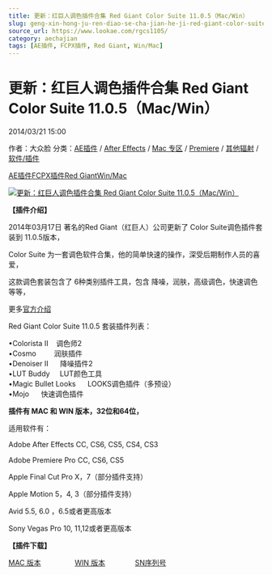 ```yaml
---
title: 更新：红巨人调色插件合集 Red Giant Color Suite 11.0.5（Mac/Win）
slug: geng-xin-hong-ju-ren-diao-se-cha-jian-he-ji-red-giant-color-suite-11-0-5-mac-win
source_url: https://www.lookae.com/rgcs1105/
category: aechajian
tags: [AE插件, FCPX插件, Red Giant, Win/Mac]
---
```

# 更新：红巨人调色插件合集 Red Giant Color Suite 11.0.5（Mac/Win）

2014/03/21 15:00

作者：大众脸
分类：[AE插件](https://www.lookae.com/after-effects/aechajian/) / [After Effects](https://www.lookae.com/after-effects/) / [Mac 专区](https://www.lookae.com/mac-osx/) / [Premiere](https://www.lookae.com/qitarjcj/premierezy/) / [其他辐射](https://www.lookae.com/others/) / [软件/插件](https://www.lookae.com/qitarjcj/)

[AE插件](https://www.lookae.com/tag/ae%e6%8f%92%e4%bb%b6/)[FCPX插件](https://www.lookae.com/tag/fcpx%e6%8f%92%e4%bb%b6/)[Red Giant](https://www.lookae.com/tag/red-giant/)[Win/Mac](https://www.lookae.com/tag/winmac/)

[![更新：红巨人调色插件合集 Red Giant Color Suite 11.0.5（Mac/Win）](https://www.lookae.com/wp-content/uploads/2014/03/rgcs1105.jpg "更新：红巨人调色插件合集 Red Giant Color Suite 11.0.5（Mac/Win）-LookAE.com")](https://www.lookae.com/wp-content/uploads/2014/03/rgcs1105.jpg)

**【插件介绍】**

2014年03月17日 著名的Red Giant（红巨人）公司更新了 Color Suite调色插件套装到 11.0.5版本，

Color Suite 为一套调色软件合集，他的简单快速的操作，深受后期制作人员的喜爱，

这款调色套装包含了 6种类别插件工具，包含 降噪，润肤，高级调色，快速调色等等，

更多[官方介绍](http://www.redgiant.com/products/all/color-suite/)

Red Giant Color Suite 11.0.5 套装插件列表：

•Colorista II    调色师2  
•Cosmo         润肤插件  
•Denoiser II      降噪插件2  
•LUT Buddy     LUT颜色工具  
•Magic Bullet Looks      LOOKS调色插件（多预设）  
•Mojo      快速调色插件

**插件有 MAC 和 WIN 版本，32位和64位，**

适用软件有：

Adobe After Effects CC, CS6, CS5, CS4, CS3

Adobe Premiere Pro CC, CS6, CS5

Apple Final Cut Pro X，7（部分插件支持）

Apple Motion 5，4, 3（部分插件支持）

Avid 5.5, 6.0 ，6.5或者更高版本

Sony Vegas Pro 10, 11,12或者更高版本

**【插件下载】**

[MAC 版本](http://files.redgiantsoftware.com/Products/SingleSuites/Color/Archive/CSuite_Mac_Full_11.0.5.zip)                 [WIN 版本](http://files.redgiantsoftware.com/Products/SingleSuites/Color/Archive/CSuite_Win_Full_11.0.5.zip)               [SN序列号](https://www.400gb.com/file/60586110)
